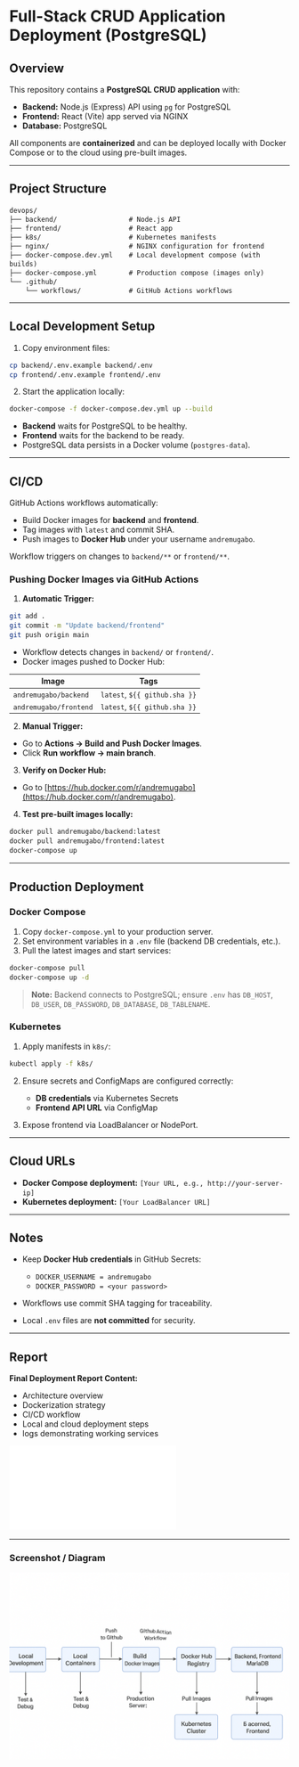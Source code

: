 # Full-Stack CRUD Application Deployment (PostgreSQL)

## Overview

This repository contains a **PostgreSQL CRUD application** with:

* **Backend:** Node.js (Express) API using `pg` for PostgreSQL
* **Frontend:** React (Vite) app served via NGINX
* **Database:** PostgreSQL

All components are **containerized** and can be deployed locally with Docker Compose or to the cloud using pre-built images.

---

## Project Structure

```
devops/
├── backend/                  # Node.js API
├── frontend/                 # React app
├── k8s/                      # Kubernetes manifests
├── nginx/                    # NGINX configuration for frontend
├── docker-compose.dev.yml    # Local development compose (with builds)
├── docker-compose.yml        # Production compose (images only)
└── .github/
    └── workflows/            # GitHub Actions workflows
```

---

## Local Development Setup

1. Copy environment files:

```bash
cp backend/.env.example backend/.env
cp frontend/.env.example frontend/.env
```

2. Start the application locally:

```bash
docker-compose -f docker-compose.dev.yml up --build
```

* **Backend** waits for PostgreSQL to be healthy.
* **Frontend** waits for the backend to be ready.
* PostgreSQL data persists in a Docker volume (`postgres-data`).

---

## CI/CD

GitHub Actions workflows automatically:

* Build Docker images for **backend** and **frontend**.
* Tag images with `latest` and commit SHA.
* Push images to **Docker Hub** under your username `andremugabo`.

Workflow triggers on changes to `backend/**` or `frontend/**`.

### Pushing Docker Images via GitHub Actions

1. **Automatic Trigger:**

```bash
git add .
git commit -m "Update backend/frontend"
git push origin main
```

* Workflow detects changes in `backend/` or `frontend/`.
* Docker images pushed to Docker Hub:

| Image                  | Tags                          |
| ---------------------- | ----------------------------- |
| `andremugabo/backend`  | `latest`, `${{ github.sha }}` |
| `andremugabo/frontend` | `latest`, `${{ github.sha }}` |

2. **Manual Trigger:**

* Go to **Actions → Build and Push Docker Images**.
* Click **Run workflow → main branch**.

3. **Verify on Docker Hub:**

* Go to [https://hub.docker.com/r/andremugabo](https://hub.docker.com/r/andremugabo).

4. **Test pre-built images locally:**

```bash
docker pull andremugabo/backend:latest
docker pull andremugabo/frontend:latest
docker-compose up
```

---

## Production Deployment

### Docker Compose

1. Copy `docker-compose.yml` to your production server.
2. Set environment variables in a `.env` file (backend DB credentials, etc.).
3. Pull the latest images and start services:

```bash
docker-compose pull
docker-compose up -d
```

> **Note:** Backend connects to PostgreSQL; ensure `.env` has `DB_HOST`, `DB_USER`, `DB_PASSWORD`, `DB_DATABASE`, `DB_TABLENAME`.

### Kubernetes

1. Apply manifests in `k8s/`:

```bash
kubectl apply -f k8s/
```

2. Ensure secrets and ConfigMaps are configured correctly:

   * **DB credentials** via Kubernetes Secrets
   * **Frontend API URL** via ConfigMap

3. Expose frontend via LoadBalancer or NodePort.

---

## Cloud URLs

* **Docker Compose deployment:** `[Your URL, e.g., http://your-server-ip]`
* **Kubernetes deployment:** `[Your LoadBalancer URL]`

---

## Notes

* Keep **Docker Hub credentials** in GitHub Secrets:

  * `DOCKER_USERNAME = andremugabo`
  * `DOCKER_PASSWORD = <your password>`

* Workflows use commit SHA tagging for traceability.

* Local `.env` files are **not committed** for security.

---

## Report

**Final Deployment Report Content:**

* Architecture overview
* Dockerization strategy
* CI/CD workflow
* Local and cloud deployment steps
* logs demonstrating working services

![Final Deployment Report](./assets/doc/devops-final.pdf)


---

### Screenshot / Diagram

![mermaid diagram](./assets/image/ChatGPT%20Image%20Aug%2025,%202025,%2002_28_45%20PM.png)


